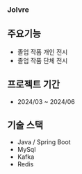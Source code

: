 ### Jolvre

## 주요기능
- 졸업 작품 개인 전시
- 졸업 작품 단체 전시

## 프로젝트 기간 
- 2024/03 ~ 2024/06

## 기술 스택
- Java / Spring Boot
- MySql
- Kafka
- Redis

